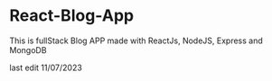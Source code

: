 # React-Blog-App

This is fullStack Blog APP made with ReactJs, NodeJS, Express and MongoDB

last edit 11/07/2023
